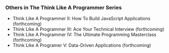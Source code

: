 ### Others in The Think Like A Programmer Series

- Think Like A Programmer II: How To Build JavaScript Applications (forthcoming)
- Think Like A Programmer III: Ace Your Technical Interview (forthcoming)
- Think Like A Programmer IV: The Ultimate Programming Masterclass (forthcoming)
- Think Like A Programer V: Data-Driven Applications (forthcoming)
